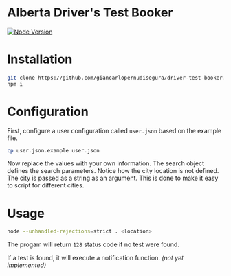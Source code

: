 # Alberta Driver's Test Booker
[![Node Version](https://img.shields.io/node/v/puppeteer)](https://nodejs.org/en/download/)

# Installation
```sh
git clone https://github.com/giancarlopernudisegura/driver-test-booker.git
npm i
```

# Configuration
First, configure a user configuration called `user.json` based on the example file.
```sh
cp user.json.example user.json
```
Now replace the values with your own information.
The search object defines the search parameters.
Notice how the city location is not defined.
The city is passed as a string as an argument.
This is done to make it easy to script for different cities.

# Usage
```sh
node --unhandled-rejections=strict . <location>
```

The progam will return `128` status code if no test were found.

If a test is found, it will execute a notification function.
*(not yet implemented)*